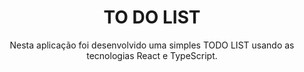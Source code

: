 <h1 align="center"> TO DO LIST </h1>

<p align="center">Nesta aplicação foi desenvolvido uma simples TODO LIST usando as tecnologias React e TypeScript. </p>
